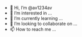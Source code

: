 - 👋 Hi, I’m @av1234av
- 👀 I’m interested in ...
- 🌱 I’m currently learning ...
- 💞️ I’m looking to collaborate on ...
- 📫 How to reach me ...

<!---
av1234av/av1234av is a ✨ special ✨ repository because its `README.md` (this file) appears on your GitHub profile.
You can click the Preview link to take a look at your changes.
--->
